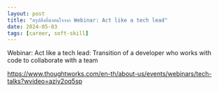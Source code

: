 ```yaml
---
layout: post
title: "สรุปสิ่งที่น่าสนใจจาก Webinar: Act like a tech lead"
date: 2024-05-03
tags: [career, soft-skill]
---
```


Webinar: Act like a tech lead: Transition of a developer who works with code to collaborate with a team

<https://www.thoughtworks.com/en-th/about-us/events/webinars/tech-talks?wvideo=aziy2oq5sp>